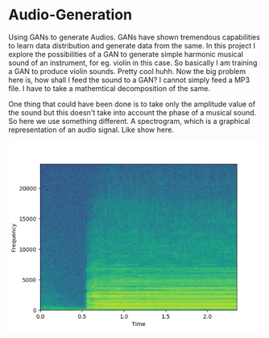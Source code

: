 # Audio-Generation
Using GANs to generate Audios. GANs have shown tremendous capabilities to learn data distribution and generate data from the same. In this project I explore the possibilities of a GAN to generate simple harmonic musical sound of an instrument, for eg. violin in this case.
So basically I am training a GAN to produce violin sounds. Pretty cool huhh. Now the big problem here is, how shall I feed the sound to a GAN? I cannot simply feed a MP3 file. I have to take a mathemtical decomposition of the same. 

One thing that could have been done is to take only the amplitude value of the sound but this doesn't take into account the phase of a musical sound. So here we use something different. A spectrogram, which is a graphical representation of an audio signal. Like show here.

![alt text](https://raw.githubusercontent.com/saurabhkumar8112/Audio-Generation/master/Spectrograms/1.jpg)


